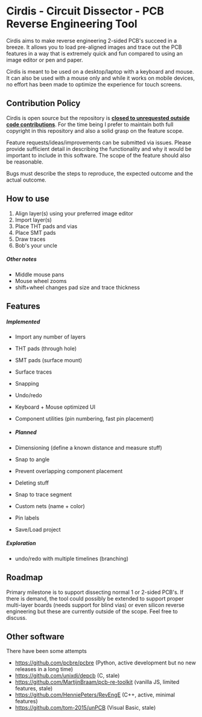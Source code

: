 Cirdis - Circuit Dissector - PCB Reverse Engineering Tool
=========================================================

Cirdis aims to make reverse engineering 2-sided PCB's succeed in a breeze. It allows you to load pre-aligned images
and trace out the PCB features in a way that is extremely quick and fun compared to using an image editor or pen and paper.

Cirdis is meant to be used on a desktop/laptop with a keyboard and mouse. It can also be used with a mouse only and while 
it works on mobile devices, no effort has been made to optimize the experience for touch screens.

Contribution Policy
---
Cirdis is open source but the repository is <ins>**closed to unrequested outside code contributions**</ins>. For the
time being I prefer to maintain both full copyright in this repository and also a solid grasp on the feature scope.

Feature requests/ideas/improvements can be submitted via issues. Please provide sufficient detail in describing the functionality and
why it would be important to include in this software. The scope of the feature should also be reasonable.

Bugs must describe the steps to reproduce, the expected outcome and the actual outcome.

How to use
----

1. Align layer(s) using your preferred image editor
2. Import layer(s)
3. Place THT pads and vias
4. Place SMT pads
5. Draw traces
6. Bob's your uncle

<h5>Other notes</h5>

* Middle mouse pans
* Mouse wheel zooms
* shift+wheel changes pad size and trace thickness

Features
---

<h5>Implemented</h5>

* Import any number of layers
* THT pads (through hole)
* SMT pads (surface mount)
* Surface traces
* Snapping
* Undo/redo
* Keyboard + Mouse optimized UI
* Component utilities (pin numbering, fast pin placement)

* <h5>Planned</h5>

* Dimensioning (define a known distance and measure stuff)
* Snap to angle
* Prevent overlapping component placement
* Deleting stuff
* Snap to trace segment
* Custom nets (name + color)
* Pin labels
* Save/Load project


<h5>Exploration</h5>

* undo/redo with multiple timelines (branching)

Roadmap
----

Primary milestone is to support dissecting normal 1 or 2-sided PCB's. If there is demand, the tool could possibly be extended
to support proper multi-layer boards (needs support for blind vias) or even silicon reverse engineering but these are currently
outside of the scope. Feel free to discuss.

Other software
---

There have been some attempts

* https://github.com/pcbre/pcbre (Python, active development but no new releases in a long time)
* https://github.com/unixdj/depcb (C, stale)
* https://github.com/MartijnBraam/pcb-re-toolkit (vanilla JS, limited features, stale)
* https://github.com/HenniePeters/RevEngE (C++, active, minimal features)
* https://github.com/tom-2015/unPCB (Visual Basic, stale)


